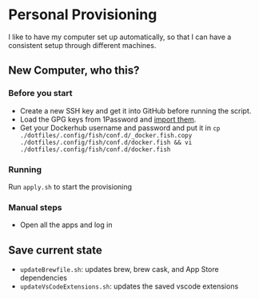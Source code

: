 # Personal Provisioning

I like to have my computer set up automatically, so that I can have a consistent setup through different machines.

## New Computer, who this?

### Before you start

- Create a new SSH key and get it into GitHub before running the script.
- Load the GPG keys from 1Password and [import them](https://makandracards.com/makandra-orga/37763-gpg-extract-private-key-and-import-on-different-machine).
- Get your Dockerhub username and password and put it in `cp ./dotfiles/.config/fish/conf.d/_docker.fish.copy ./dotfiles/.config/fish/conf.d/docker.fish && vi ./dotfiles/.config/fish/conf.d/docker.fish`

### Running

Run `apply.sh` to start the provisioning

### Manual steps

- Open all the apps and log in

## Save current state

- `updateBrewfile.sh`: updates brew, brew cask, and App Store dependencies
- `updateVsCodeExtensions.sh`: updates the saved vscode extensions

